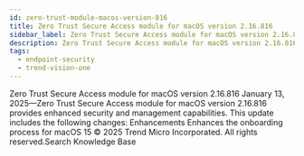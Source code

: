 ```yaml
---
id: zero-trust-module-macos-version-816
title: Zero Trust Secure Access module for macOS version 2.16.816
sidebar_label: Zero Trust Secure Access module for macOS version 2.16.816
description: Zero Trust Secure Access module for macOS version 2.16.816
tags:
  - endpoint-security
  - trend-vision-one
---
```


 Zero Trust Secure Access module for macOS version 2.16.816 January 13, 2025—Zero Trust Secure Access module for macOS version 2.16.816 provides enhanced security and management capabilities. This update includes the following changes: Enhancements Enhances the onboarding process for macOS 15 © 2025 Trend Micro Incorporated. All rights reserved.Search Knowledge Base